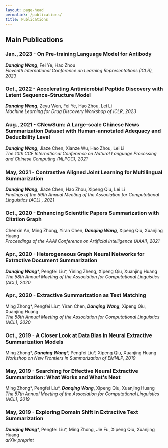 ```yaml
---
layout: page-head
permalink: /publications/
title: Publications
---
```


## Main Publications

### Jan., 2023 - On Pre-training Language Model for Antibody
***Danqing Wang***, Fei Ye, Hao Zhou   
*Eleventh International Conference on Learning Representations (ICLR), 2023*
<a href="https://arxiv.org/abs/2301.12112"><i class="fa fa-link"></i></a>


### Oct., 2022 - Accelerating Antimicrobial Peptide Discovery with Latent Sequence-Structure Model
***Danqing Wang***, Zeyu Wen, Fei Ye, Hao Zhou, Lei Li  
*Machine Learning for Drug Discovery Workshop of ICLR, 2023*
<a href="https://arxiv.org/abs/2212.09450"><i class="fa fa-link"></i></a>

### Aug., 2021 - CNewSum: A Large-scale Chinese News Summarization Dataset with Human-annotated Adequacy and Deducibility Level
***Danqing Wang***, Jiaze Chen, Xianze Wu, Hao Zhou, Lei Li  
*The 10th CCF International Conference on Natural Language Processing and Chinese Computing (NLPCC), 2021*
<a href="https://link.springer.com/chapter/10.1007/978-3-030-88480-2_31"><i class="fa fa-link"></i></a>

### May, 2021 - Contrastive Aligned Joint Learning for Multilingual Summarization
***Danqing Wang***, Jiaze Chen, Hao Zhou, Xipeng Qiu, Lei Li  
*Findings of the 59th Annual Meeting of the Association for Computational Linguistics (ACL) , 2021*
<a href="https://aclanthology.org/2021.findings-acl.242/"><i class="fa fa-link"></i></a>

### Oct., 2020 - Enhancing Scientific Papers Summarization with Citation Graph
Chenxin An, Ming Zhong, Yiran Chen, ***Danqing Wang***, Xipeng Qiu, Xuanjing Huang  
*Proceedings of the AAAI Conference on Artificial Intelligence (AAAI), 2021*
<a href="https://ojs.aaai.org/index.php/AAAI/article/view/17482"><i class="fa fa-link"></i></a>

### Apr., 2020 - Heterogeneous Graph Neural Networks for Extractive Document Summarization
***Danqing Wang***\*, Pengfei Liu\*, Yining Zheng, Xipeng Qiu, Xuanjing Huang  
*The 58th Annual Meeting of the Association for Computational Linguistics (ACL), 2020*
<a href="https://aclanthology.org/2020.acl-main.553"><i class="fa fa-link"></i></a>

### Apr., 2020 - Extractive Summarization as Text Matching
Ming Zhong\*, Pengfei Liu\*, Yiran Chen, ***Danqing Wang***, Xipeng Qiu, Xuanjing Huang  
*The 58th Annual Meeting of the Association for Computational Linguistics (ACL), 2020*
<a href="https://arxiv.org/abs/2004.08795"><i class="fa fa-link"></i></a>

### Oct., 2019 - A Closer Look at Data Bias in Neural Extractive Summarization Models
Ming Zhong\*, ***Danqing Wang***\*, Pengfei Liu\*, Xipeng Qiu, Xuanjing Huang  
*Workshop on New Frontiers in Summarization of EMNLP, 2019*
<a href="https://arxiv.org/abs/1909.13705"><i class="fa fa-link"></i></a>

### May, 2019 - Searching for Effective Neural Extractive Summarization: What Works and What's Next
Ming Zhong\*, Pengfei Liu\*, ***Danqing Wang***, Xipeng Qiu, Xuanjing Huang  
*The 57th Annual Meeting of the Association for Computational Linguistics (ACL), 2019*
<a href="https://arxiv.org/abs/1907.03491"><i class="fa fa-link"></i></a>

### May, 2019 - Exploring Domain Shift in Extractive Text Summarization
***Danqing Wang***\*, Pengfei Liu\*, Ming Zhong, Jie Fu, Xipeng Qiu, Xuanjing Huang  
*arXiv preprint*
<a href="https://arxiv.org/abs/1908.11664"><i class="fa fa-link"></i></a>
